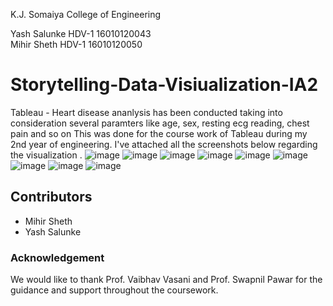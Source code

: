 K.J. Somaiya College of Engineering

Yash Salunke HDV-1 16010120043 <br />
Mihir Sheth HDV-1 16010120050 <br />
# Storytelling-Data-Visiualization-IA2
Tableau - Heart disease ananlysis has been conducted taking into consideration several paramters like age, sex, resting ecg reading, chest pain and so on This was done for the course work of Tableau during my 2nd year of engineering. I've attached all the screenshots below regarding the visualization .
![image](https://user-images.githubusercontent.com/84493762/144649221-3207b75e-d26b-4360-92be-60b639b78b96.png)
![image](https://user-images.githubusercontent.com/84493762/144649246-28fbafd2-cf29-4449-b931-4386bb7f7d68.png)
![image](https://user-images.githubusercontent.com/84493762/144649260-0c2e597b-7018-45c7-bb36-5411cec2a9cc.png)
![image](https://user-images.githubusercontent.com/84493762/144649269-0ac04fcd-b1f9-4993-8ab5-e0ef25ab0266.png)
![image](https://user-images.githubusercontent.com/84493762/144649283-216986fc-f855-4591-be93-d70aaf15d59c.png)
![image](https://user-images.githubusercontent.com/84493762/144649292-0e05a0b3-c9c8-4dae-bb54-1152a5ef70fe.png)
![image](https://user-images.githubusercontent.com/84493762/144649300-8a7432ba-150e-4354-afa4-af27dcd7f936.png)
![image](https://user-images.githubusercontent.com/84493762/144649304-d5164e9b-a5e6-4340-8430-ac87ac36edf6.png)
![image](https://user-images.githubusercontent.com/84493762/144649314-565e2f1e-3712-4cf9-9e05-03ced73175d8.png)


## Contributors

  - Mihir Sheth
  - Yash Salunke

### Acknowledgement 

We would like to thank Prof. Vaibhav Vasani and Prof. Swapnil Pawar for the guidance and support throughout the coursework.
